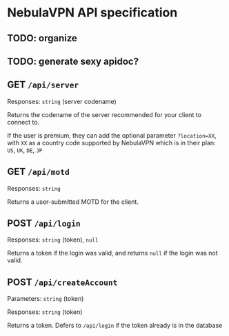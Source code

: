 # NebulaVPN API specification

## TODO: organize
## TODO: generate sexy apidoc?

## GET `/api/server`
Responses: `string` (server codename)

Returns the codename of the server recommended for your client to connect to.

If the user is premium, they can add the optional parameter `?location=XX`, with `XX` as a country code supported by NebulaVPN which is in their plan: `US`, `UK`, `DE`, `JP`

## GET `/api/motd`
Responses: `string`

Returns a user-submitted MOTD for the client.

## POST `/api/login`
Responses: `string` (token), `null`

Returns a token if the login was valid, and returns `null` if the login was not valid.

## POST `/api/createAccount`
Parameters: `string` (token)

Responses: `string` (token)

Returns a token. Defers to `/api/login` if the token already is in the database
